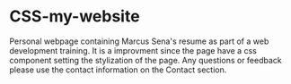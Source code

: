 # CSS-my-website
Personal webpage containing Marcus Sena's resume as part of a web development training. It is a improvment since the page have a css component setting the stylization of the page. Any questions or feedback please use the contact information on the Contact section.
